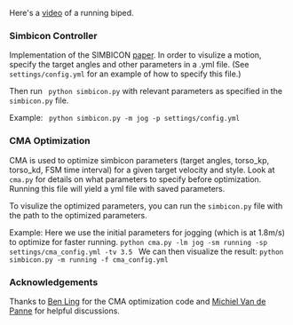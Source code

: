 Here's a [video](https://www.youtube.com/watch?v=ytE2kxJCwqo) of a running biped.


### Simbicon Controller
Implementation of the SIMBICON [paper](http://www.cs.ubc.ca/~van/papers/2007-siggraph-simbicon.pdf). In order to visulize a motion, specify the target angles and other parameters in a .yml file. (See `settings/config.yml` for an example of how to specify this file.)

Then run ``` python simbicon.py``` with relevant parameters as specified in the `simbicon.py` file. 


Example:
``` python simbicon.py -m jog -p settings/config.yml```

### CMA Optimization 

CMA is used to optimize simbicon parameters (target angles, torso_kp, torso_kd, FSM time interval) for a given target velocity and style.
Look at `cma.py` for details on what parameters to specify before optimization. Running this file will yield a yml file with saved parameters.

To visulize the optimized parameters, you can run the ```simbicon.py``` file with the path to the optimized parameters. 

Example: Here we use the initial parameters for jogging (which is at 1.8m/s) to optimize for faster running.
```python cma.py -lm jog -sm running -sp settings/cma_config.yml -tv 3.5 ```
We can then visualize the result:
```python simbicon.py -m running -f cma_config.yml```


### Acknowledgements
Thanks to [Ben Ling](https://www.cs.ubc.ca/~hyuling/) for the CMA optimization code and [Michiel Van de Panne](https://www.cs.ubc.ca/~van/) for helpful discussions. 
